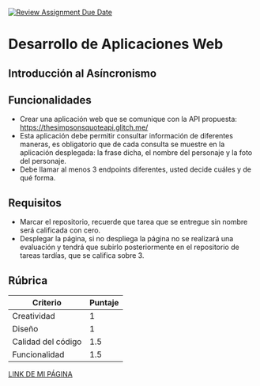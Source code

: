 [![Review Assignment Due Date](https://classroom.github.com/assets/deadline-readme-button-24ddc0f5d75046c5622901739e7c5dd533143b0c8e959d652212380cedb1ea36.svg)](https://classroom.github.com/a/IzcH6WD-)
# Desarrollo de Aplicaciones Web
## Introducción al Asíncronismo


## Funcionalidades

- Crear una aplicación web que se comunique con la API propuesta: https://thesimpsonsquoteapi.glitch.me/
- Esta aplicación debe permitir consultar información de diferentes maneras, es obligatorio que de cada consulta se muestre en la aplicación desplegada: la frase dicha, el nombre del personaje y la foto del personaje.
- Debe llamar al menos 3 endpoints diferentes, usted decide cuáles y de qué forma.


## Requisitos

- Marcar el repositorio, recuerde que tarea que se entregue sin nombre será calificada con cero.
- Desplegar la página, si no despliega la página no se realizará una evaluación y tendrá que subirlo posteriormente en el repositorio de tareas tardías, que se califica sobre 3.


## Rúbrica

| Criterio           | Puntaje |
|--------------------|---------|
| Creatividad        | 1       |
| Diseño             | 1       |
| Calidad del código     | 1.5     |
| Funcionalidad      | 1.5      |

[LINK DE MI PÁGINA](https://dsaw-2024-1.github.io/intro-to-asyncronism-Anacha1304/)

